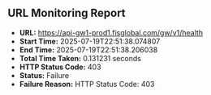 ## URL Monitoring Report

- **URL:** https://api-gw1-prod1.fisglobal.com/gw/v1/health
- **Start Time:** 2025-07-19T22:51:38.074807
- **End Time:** 2025-07-19T22:51:38.206038
- **Total Time Taken:** 0.131231 seconds
- **HTTP Status Code:** 403
- **Status:** Failure
- **Failure Reason:** HTTP Status Code: 403
